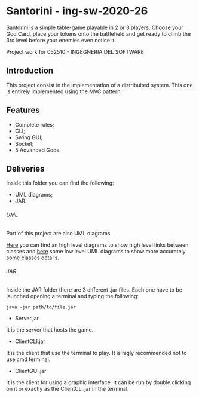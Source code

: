 # Santorini - ing-sw-2020-26
Santorini is a simple table-game playable in 2 or 3 players. Choose your God Card, place your tokens onto the battlefield and get ready to climb the 3rd level before your enemies even notice it.

Project work for 052510 - INGEGNERIA DEL SOFTWARE

## Introduction
This project consist in the implementation of a distribuited system.
This one is entirely implemented using the MVC pattern.

## Features
- Complete rules;
- CLI;
- Swing GUI;
- Socket;
- 5 Advanced Gods.

## Deliveries
Inside this folder you can find the following:
- UML diagrams;
- JAR.

###### UML
Part of this project are also UML diagrams.

[Here]() you can find an high level diagrams to show high level links between classes and [here]() some low level UML diagrams to show more accurately some classes details.

###### JAR
Inside the JAR folder there are 3 different .jar files.
Each one have to be launched opening a terminal and typing the following: 
```
java -jar path/to/file.jar
```
- Server.jar 

It is the server that hosts the game.

- ClientCLI.jar

It is the client that use the terminal to play. It is higly recommended not to use cmd terminal.

- ClientGUI.jar 

It is the client for using a graphic interface. It can be run by double clicking on it or exactly as the ClientCLI.jar in the terminal.










